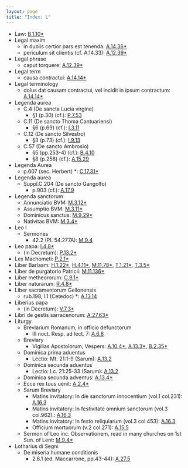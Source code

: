 ```yaml
---
layout: page
title: "Index: L"
---
```



 - Law: [B.1.10\*](../mirador.html#B.1.10)
 - Legal maxim
   - in dubiis certior pars est tenenda: [A.14.36\*](../mirador.html#A.14.36)
   - periculum sit clientis (cf. A.14.33): [A.12.39\*](../mirador.html#A.12.39)
 - Legal phrase
   - caput torquere: [A.12.39\*](../mirador.html#A.12.39)
 - Legal term
   - causa contractui: [A.14.14\*](../mirador.html#A.14.14)
 - Legal terminology
   - dolus dat causam contractui, vel incidit in ipsum contractum: [A.14.14\*](../mirador.html#A.14.14)
 - Legenda aurea
   - C.4 (De sancta Lucia virgine)
     - §1 (p.30) (cf.): [P.7.53](../mirador.html#P.7.53)
   - C.11 (De sancto Thoma Cantuariensi)
     - §6 (p.69) (cf.): [I.3.11](../mirador.html#I.3.11)
   - C.12 (De sancto Silvestro)
     - §3 (p.73) (cf.): [I.9.13](../mirador.html#I.9.13)
   - C.57 (De sancto Ambrosio)
     - §5 (pp.253-4) (cf.): [B.4.10](../mirador.html#B.4.10)
     - §8 (p.258) (cf.): [A.15.29](../mirador.html#A.15.29)
 - Legenda Aurea 
   - p.607 (sec. Herbert) \*: [C.17.31\*](../mirador.html#C.17.31)
 - Legenda aurea
   - Suppl.C.204 (De sancto Gangolfo)
     - p.903 (cf.): [A.17.9](../mirador.html#A.17.9)
 - Legenda sanctorum
   - Annunciatio BVM: [M.3.12\*](../mirador.html#M.3.12)
   - Assumptio BVM: [M.3.11\*](../mirador.html#M.3.11)
   - Dominicus sanctus: [M.9.29\*](../mirador.html#M.9.29)
   - Nativitas BVM: [M.3.4\*](../mirador.html#M.3.4)
 - Leo I
   - Sermones
     - 42.2 (PL 54.277A): [M.9.4](../mirador.html#M.9.4)
 - Leo papa: [I.4.8\*](../mirador.html#I.4.8)
   - (in Decretum): [P.13.2\*](../mirador.html#P.13.2)
 - Lex Machometi: [P.2.1\*](../mirador.html#P.2.1)
 - Liber Barlaam: [H.1.22\*](../mirador.html#H.1.22), [H.4.11\*](../mirador.html#H.4.11), [M.11.78\*](../mirador.html#M.11.78), [T.1.21\*](../mirador.html#T.1.21), [T.3.5\*](../mirador.html#T.3.5)
 - Liber de purgatorio Patricii: [M.11.136\*](../mirador.html#M.11.136)
 - Liber metheororum: [C.9.1\*](../mirador.html#C.9.1)
 - Liber naturarum: [R.4.8\*](../mirador.html#R.4.8)
 - Liber sacramentorum Gellonensis
   - rub.198, l.1 (Cetedoc) \*: [A.13.14](../mirador.html#A.13.14)
 - Liberius papa
   - (in Decretum): [V.7.3\*](../mirador.html#V.7.3)
 - Libri de gestis sarracenorum: [A.27.63\*](../mirador.html#A.27.63)
 - Liturgy
   - Breviarium Romanum, in officio defunctorum
     - III noct. Resp. ad lect. 7: [A.6.8](../mirador.html#A.6.8)
   - Breviary
     - Vigilias Apostolorum, Vespers: [A.10.4\*](../mirador.html#A.10.4), [A.13.3\*](../mirador.html#A.13.3), [B.2.35\*](../mirador.html#B.2.35)
   - Dominica prima aduentus
     - Lectio: Mt. 21:1-9 (Sarum): [A.13.2](../mirador.html#A.13.2)
   - Dominica secunda aduentus
     - Lectio: Lc. 21:25-33 (Sarum): [A.13.2](../mirador.html#A.13.2)
   - Dominica secunda adventus: [A.13.4\*](../mirador.html#A.13.4)
   - Ecce rex tuus uenit: [A.2.4\*](../mirador.html#A.2.4)
   - Sarum Breviary
     - Matins invitatory: In die sanctorum innocentium (vol.1 col.231): [A.16.3](../mirador.html#A.16.3)
     - Matins invitatory: In festivitate omnium sanctorum (vol.3 col.962).: [A.16.3](../mirador.html#A.16.3)
     - Matins invitatory: In festo reliquiarum (vol.3 col.453): [A.16.3](../mirador.html#A.16.3)
     - Officium mortuorum (v.2 col.271): [A.15.5](../mirador.html#A.15.5)
   - Sermon of Leo inc. Observationem, read in many churches on 1st Sun. of Lent: [M.9.4\*](../mirador.html#M.9.4)
 - Lotharius di Segni
   - De miseria humane conditionis
     - 2.6.1 (ed. Maccarrone, pp.43-44): [A.27.5](../mirador.html#A.27.5)
